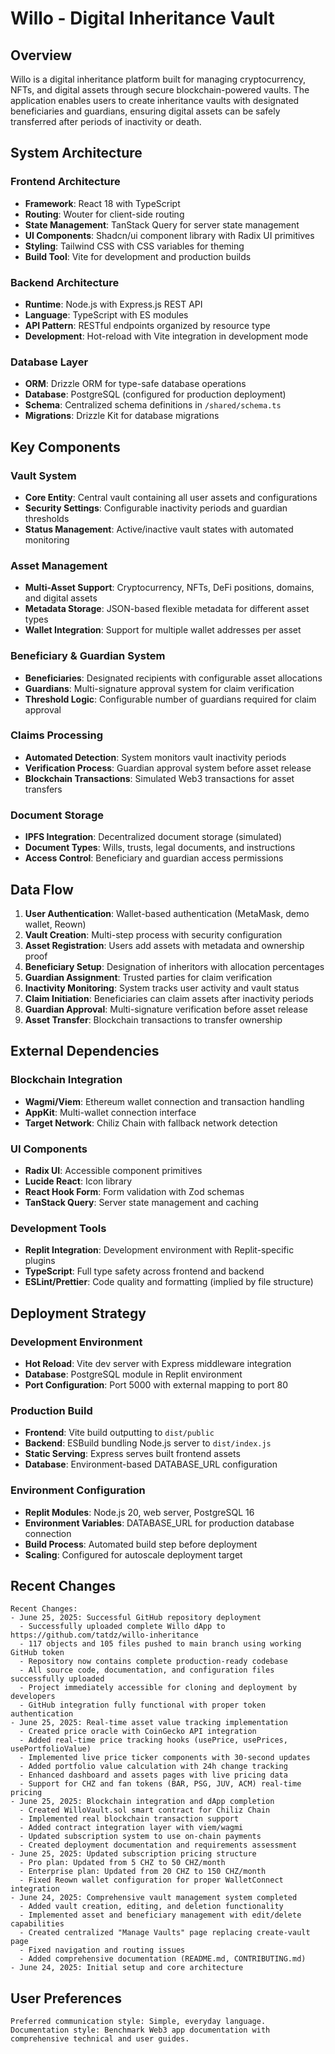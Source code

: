 # Willo - Digital Inheritance Vault

## Overview

Willo is a digital inheritance platform built for managing cryptocurrency, NFTs, and digital assets through secure blockchain-powered vaults. The application enables users to create inheritance vaults with designated beneficiaries and guardians, ensuring digital assets can be safely transferred after periods of inactivity or death.

## System Architecture

### Frontend Architecture
- **Framework**: React 18 with TypeScript
- **Routing**: Wouter for client-side routing
- **State Management**: TanStack Query for server state management
- **UI Components**: Shadcn/ui component library with Radix UI primitives
- **Styling**: Tailwind CSS with CSS variables for theming
- **Build Tool**: Vite for development and production builds

### Backend Architecture
- **Runtime**: Node.js with Express.js REST API
- **Language**: TypeScript with ES modules
- **API Pattern**: RESTful endpoints organized by resource type
- **Development**: Hot-reload with Vite integration in development mode

### Database Layer
- **ORM**: Drizzle ORM for type-safe database operations
- **Database**: PostgreSQL (configured for production deployment)
- **Schema**: Centralized schema definitions in `/shared/schema.ts`
- **Migrations**: Drizzle Kit for database migrations

## Key Components

### Vault System
- **Core Entity**: Central vault containing all user assets and configurations
- **Security Settings**: Configurable inactivity periods and guardian thresholds
- **Status Management**: Active/inactive vault states with automated monitoring

### Asset Management
- **Multi-Asset Support**: Cryptocurrency, NFTs, DeFi positions, domains, and digital assets
- **Metadata Storage**: JSON-based flexible metadata for different asset types
- **Wallet Integration**: Support for multiple wallet addresses per asset

### Beneficiary & Guardian System
- **Beneficiaries**: Designated recipients with configurable asset allocations
- **Guardians**: Multi-signature approval system for claim verification
- **Threshold Logic**: Configurable number of guardians required for claim approval

### Claims Processing
- **Automated Detection**: System monitors vault inactivity periods
- **Verification Process**: Guardian approval system before asset release
- **Blockchain Transactions**: Simulated Web3 transactions for asset transfers

### Document Storage
- **IPFS Integration**: Decentralized document storage (simulated)
- **Document Types**: Wills, trusts, legal documents, and instructions
- **Access Control**: Beneficiary and guardian access permissions

## Data Flow

1. **User Authentication**: Wallet-based authentication (MetaMask, demo wallet, Reown)
2. **Vault Creation**: Multi-step process with security configuration
3. **Asset Registration**: Users add assets with metadata and ownership proof
4. **Beneficiary Setup**: Designation of inheritors with allocation percentages
5. **Guardian Assignment**: Trusted parties for claim verification
6. **Inactivity Monitoring**: System tracks user activity and vault status
7. **Claim Initiation**: Beneficiaries can claim assets after inactivity periods
8. **Guardian Approval**: Multi-signature verification before asset release
9. **Asset Transfer**: Blockchain transactions to transfer ownership

## External Dependencies

### Blockchain Integration
- **Wagmi/Viem**: Ethereum wallet connection and transaction handling
- **AppKit**: Multi-wallet connection interface
- **Target Network**: Chiliz Chain with fallback network detection

### UI Components
- **Radix UI**: Accessible component primitives
- **Lucide React**: Icon library
- **React Hook Form**: Form validation with Zod schemas
- **TanStack Query**: Server state management and caching

### Development Tools
- **Replit Integration**: Development environment with Replit-specific plugins
- **TypeScript**: Full type safety across frontend and backend
- **ESLint/Prettier**: Code quality and formatting (implied by file structure)

## Deployment Strategy

### Development Environment
- **Hot Reload**: Vite dev server with Express middleware integration
- **Database**: PostgreSQL module in Replit environment
- **Port Configuration**: Port 5000 with external mapping to port 80

### Production Build
- **Frontend**: Vite build outputting to `dist/public`
- **Backend**: ESBuild bundling Node.js server to `dist/index.js`
- **Static Serving**: Express serves built frontend assets
- **Database**: Environment-based DATABASE_URL configuration

### Environment Configuration
- **Replit Modules**: Node.js 20, web server, PostgreSQL 16
- **Environment Variables**: DATABASE_URL for production database connection
- **Build Process**: Automated build step before deployment
- **Scaling**: Configured for autoscale deployment target

## Recent Changes

```
Recent Changes:
- June 25, 2025: Successful GitHub repository deployment
  - Successfully uploaded complete Willo dApp to https://github.com/tatdz/willo-inheritance
  - 117 objects and 105 files pushed to main branch using working GitHub token
  - Repository now contains complete production-ready codebase
  - All source code, documentation, and configuration files successfully uploaded
  - Project immediately accessible for cloning and deployment by developers
  - GitHub integration fully functional with proper token authentication
- June 25, 2025: Real-time asset value tracking implementation
  - Created price oracle with CoinGecko API integration
  - Added real-time price tracking hooks (usePrice, usePrices, usePortfolioValue)
  - Implemented live price ticker components with 30-second updates
  - Added portfolio value calculation with 24h change tracking
  - Enhanced dashboard and assets pages with live pricing data
  - Support for CHZ and fan tokens (BAR, PSG, JUV, ACM) real-time pricing
- June 25, 2025: Blockchain integration and dApp completion
  - Created WilloVault.sol smart contract for Chiliz Chain
  - Implemented real blockchain transaction support
  - Added contract integration layer with viem/wagmi
  - Updated subscription system to use on-chain payments
  - Created deployment documentation and requirements assessment
- June 25, 2025: Updated subscription pricing structure
  - Pro plan: Updated from 5 CHZ to 50 CHZ/month
  - Enterprise plan: Updated from 20 CHZ to 150 CHZ/month
  - Fixed Reown wallet configuration for proper WalletConnect integration
- June 24, 2025: Comprehensive vault management system completed
  - Added vault creation, editing, and deletion functionality
  - Implemented asset and beneficiary management with edit/delete capabilities
  - Created centralized "Manage Vaults" page replacing create-vault page
  - Fixed navigation and routing issues
  - Added comprehensive documentation (README.md, CONTRIBUTING.md)
- June 24, 2025: Initial setup and core architecture
```

## User Preferences

```
Preferred communication style: Simple, everyday language.
Documentation style: Benchmark Web3 app documentation with comprehensive technical and user guides.
```